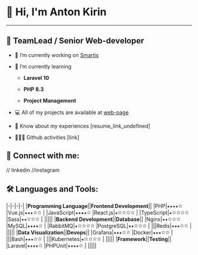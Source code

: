 # 👋 Hi, I'm Anton Kirin

---

## 🧟 TeamLead / Senior Web-developer

- 💼 I’m currently working on [Smartis](https://smartis.bi/)

- 🌱 I’m currently learning

    - **Laravel 10**

    - **PHP 8.3**

    - **Project Management**

- 💻 All of my projects are available at [web-page](https://kirin-bear.ru/works)

- 📄 Know about my experiences [resume_link_undefined]

- 🧑🏼‍💻 Github activities [link]

## 🔗 Connect with me:

// linkedin  //instagram



## 🛠️ Languages and Tools:


|-|-|-|-|
|**Programming Language**||**Frontend Development**||
|PHP|⭑⭑⭑⭑✩ |Vue.js|⭑⭑⭑✩✩ |
|JavaScript|⭑⭑⭑⭑✩ |React.js|⭑✩✩✩✩ |
|TypeScript|⭑✩✩✩✩ |Sass|⭑⭑✩✩✩ |
|||||
|**Backend Development**||**Database**||
|Nginx|⭑⭑✩✩✩ |MySQL|⭑⭑⭑⭑✩ |
|RabbitMQ|⭑✩✩✩✩ |PostgreSQL|⭑⭑✩✩✩ |
|||Redis|⭑⭑⭑✩✩ |
|||||
|**Data Visualization**||**Devops**||
|Grafana|⭑⭑⭑✩✩ |Docker|⭑⭑⭑✩✩ |
|||Bash|⭑⭑⭑✩✩ |
|||Kubernetes|⭑✩✩✩✩ |
|||||
|**Framework**||**Testing**||
|Laravel|⭑⭑⭑⭑✩ |PHPUnit|⭑⭑⭑⭑✩ |
|||||



